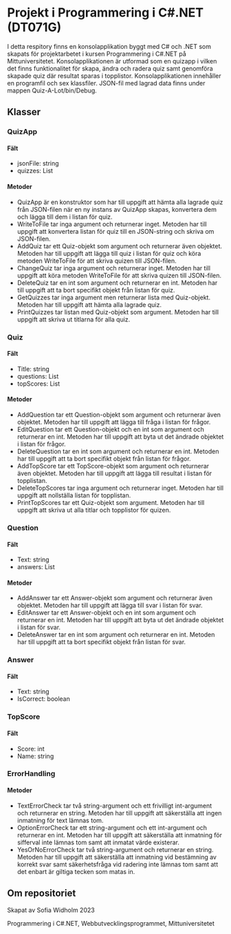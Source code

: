 # Projekt i Programmering i C#.NET (DT071G)
I detta respitory finns en konsolapplikation byggt med C# och .NET som skapats för projektarbetet i kursen Programmering i C#.NET på Mittuniversitetet. 
Konsolapplikationen är utformad som en quizapp i vilken det finns funktionalitet för skapa, ändra och radera quiz samt genomföra skapade quiz där resultat sparas i topplistor. 
Konsolapplikationen innehåller en programfil och sex klassfiler. JSON-fil med lagrad data finns under mappen Quiz-A-Lot/bin/Debug.

## Klasser

### QuizApp ###
#### Fält ####
- jsonFile: string
- quizzes: List<Quiz>
#### Metoder ####
- QuizApp är en konstruktor som har till uppgift att hämta alla lagrade quiz från JSON-filen när en ny instans av QuizApp skapas, konvertera dem och lägga till dem i listan för quiz.
- WriteToFile tar inga argument och returnerar inget. Metoden har till uppgift att konvertera listan för quiz till en JSON-string och skriva om JSON-filen.
- AddQuiz tar ett Quiz-objekt som argument och returnerar även objektet. Metoden har till uppgift att lägga till quiz i listan för quiz och köra metoden WriteToFile för att skriva quizen till JSON-filen. 
- ChangeQuiz tar inga argument och returnerar inget. Metoden har till uppgift att köra metoden WriteToFile för att skriva quizen till JSON-filen.
- DeleteQuiz tar en int som argument och returnerar en int. Metoden har till uppgift att ta bort specifikt objekt från listan för quiz.
- GetQuizzes tar inga argument men returnerar lista med Quiz-objekt. Metoden har till uppgift att hämta alla lagrade quiz.
- PrintQuizzes tar listan med Quiz-objekt som argument. Metoden har till uppgift att skriva ut titlarna för alla quiz.

### Quiz ###
#### Fält ####
- Title: string
- questions: List<Questions>
- topScores: List<TopScore>
#### Metoder ####
- AddQuestion tar ett Question-objekt som argument och returnerar även objektet. Metoden har till uppgift att lägga till fråga i listan för frågor.
- EditQuestion tar ett Question-objekt och en int som argument och returnerar en int. Metoden har till uppgift att byta ut det ändrade objektet i listan för frågor.
- DeleteQuestion tar en int som argument och returnerar en int. Metoden har till uppgift att ta bort specifikt objekt från listan för frågor.
- AddTopScore tar ett TopScore-objekt som argument och returnerar även objektet. Metoden har till uppgift att lägga till resultat i listan för topplistan. 
- DeleteTopScores tar inga argument och returnerar inget. Metoden har till uppgift att nollställa listan för topplistan.
- PrintTopScores tar ett Quiz-objekt som argument. Metoden har till uppgift att skriva ut alla titlar och topplistor för quizen.

### Question ###
#### Fält ####
- Text: string
- answers: List<Answers>
#### Metoder ####
- AddAnswer tar ett Answer-objekt som argument och returnerar även objektet. Metoden har till uppgift att lägga till svar i listan för svar.
- EditAnswer tar ett Answer-objekt och en int som argument och returnerar en int. Metoden har till uppgift att byta ut det ändrade objektet i listan för svar.
- DeleteAnswer tar en int som argument och returnerar en int. Metoden har till uppgift att ta bort specifikt objekt från listan för svar.

### Answer ###
#### Fält ####
- Text: string
- IsCorrect: boolean

### TopScore ###
#### Fält ####
- Score: int
- Name: string

### ErrorHandling ###
#### Metoder ####
- TextErrorCheck tar två string-argument och ett frivilligt int-argument och returnerar en string. Metoden har till uppgift att säkerställa att ingen inmatning för text lämnas tom.
- OptionErrorCheck tar ett string-argument och ett int-argument och returnerar en int. Metoden har till uppgift att säkerställa att inmatning för sifferval inte lämnas tom samt att inmatat värde existerar.
- YesOrNoErrorCheck tar två string-argument och returnerar en string. Metoden har till uppgift att säkerställa att inmatning vid bestämning av korrekt svar samt säkerhetsfråga vid radering inte lämnas tom samt att det enbart är giltiga tecken som matas in.

## Om repositoriet
Skapat av Sofia Widholm 2023

Programmering i C#.NET, Webbutvecklingsprogrammet, Mittuniversitetet
